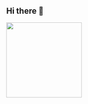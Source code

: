 ## Hi there 👋

<!--
**simonhoellein/simonhoellein** is a ✨ _special_ ✨ repository because its `README.md` (this file) appears on your GitHub profile.

Here are some ideas to get you started:

- 🔭 I’m currently working on ...
- 🌱 I’m currently learning ...
- 👯 I’m looking to collaborate on ...
- 🤔 I’m looking for help with ...
- 💬 Ask me about ...
- 📫 How to reach me: ...
- 😄 Pronouns: ...
- ⚡ Fun fact: ...

![Simons GitHub stats](https://github-stats.shoellein.de/api?username=simonhoellein&show_icons=true&hide_border=true&theme=transparent&show=prs_merged,prs_merged_percentage)

![Top Langs](https://github-stats.shoellein.de/api/top-langs/?username=simonhoellein&layout=compact&hide_border=true&theme=transparent)

<a href="https://github.com/simonhoellein">
  <img height=200 align="center" src="https://github-stats.shoellein.de/api/top-langs/?username=simonhoellein&layout=compact&hide_border=true" />
</a>
-->

<a href="https://github.com/simonhoellein">
  <img height=200 align="center" src="https://github-stats.shoellein.de/api?username=simonhoellein&show_icons=true&hide_border=true&hide=stars&show=prs_merged,prs_merged_percentage" />
</a>



